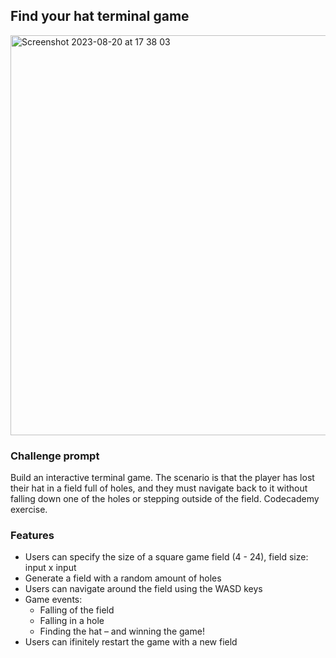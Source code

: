 ## Find your hat terminal game

<img width="640" alt="Screenshot 2023-08-20 at 17 38 03" src="https://github.com/rgba1111/coding-challenges/assets/103372269/b91cad1e-99d3-4571-8318-cba64b4a1447">

### Challenge prompt
Build an interactive terminal game. The scenario is that the player has lost their hat in a field full of holes, and they must navigate back to it without falling down one of the holes or stepping outside of the field. Codecademy exercise.

### Features
* Users can specify the size of a square game field (4 - 24), field size: input x input
* Generate a field with a random amount of holes
* Users can navigate around the field using the WASD keys
* Game events:
  * Falling of the field
  * Falling in a hole
  * Finding the hat – and winning the game!
* Users can ifinitely restart the game with a new field
